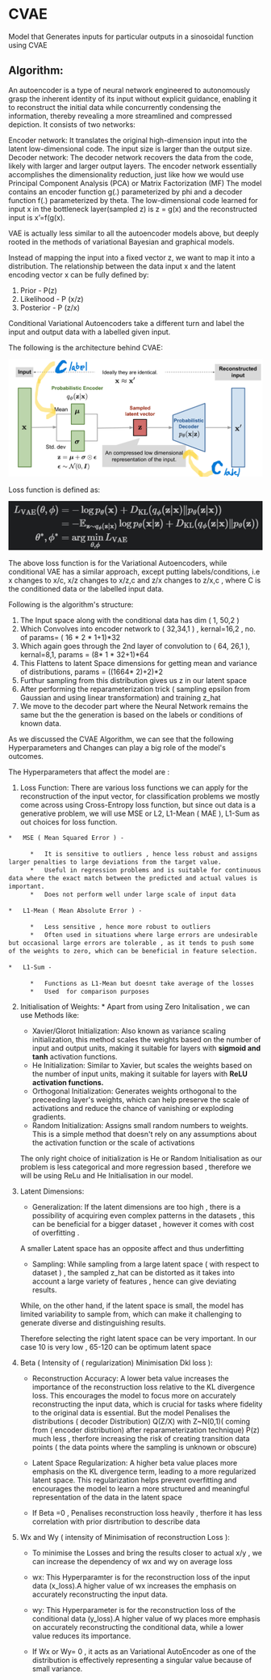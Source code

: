 # CVAE
Model that Generates inputs for particular outputs in a sinosoidal function using CVAE

## Algorithm:
An autoencoder is a type of neural network engineered to autonomously grasp the inherent identity of its input without explicit guidance, enabling it to reconstruct the initial data while concurrently condensing the information, thereby revealing a more streamlined and compressed depiction.
It consists of two networks:

Encoder network: It translates the original high-dimension input into the latent low-dimensional code. The input size is larger than the output size.
Decoder network: The decoder network recovers the data from the code, likely with larger and larger output layers.
The encoder network essentially accomplishes the dimensionality reduction, just like how we would use Principal Component Analysis (PCA) or Matrix Factorization (MF)
The model contains an encoder function g(.) parameterized by phi and a decoder function f(.) parameterized by theta. The low-dimensional code learned for input x in the bottleneck layer(sampled z) is z = g(x) and the reconstructed input is x’=f(g(x).

VAE is actually less similar to all the autoencoder models above, but deeply rooted in the methods of variational Bayesian and graphical models.

Instead of mapping the input into a fixed vector z, we want to map it into a distribution. The relationship between the data input x and the latent encoding vector x can be fully defined by:

1. Prior - P(z)
2. Likelihood - P (x/z)
3. Posterior - P (z/x)

Conditional Variational Autoencoders take a different turn and label the input and output data with a labelled given input.


The following is the architecture behind CVAE:

![architecture](vae-gaussian.png)

Loss function is defined as:

![loss_function](loss_vae.png)

The above loss function is for the Variational Autoencoders, while conditional VAE has a similar approach, except putting labels/conditions, i.e x changes to x/c, x/z changes to x/z,c and z/x changes to z/x,c , where C is the conditioned data or the labelled input data.

Following is the algorithm's structure:

1.  The Input space along with the conditional data has dim ( 1, 50,2 )
2.  Which Convolves into encoder network to ( 32,34,1 ) , kernal=16,2 , no. of params= ( 16 * 2 * 1+1)*32 
3.  Which again goes through the 2nd layer of convolution to ( 64, 26,1 ), kernal=8,1, params = (8* 1 * 32+1)*64 
4.  This Flattens to latent Space dimensions for getting mean and variance of distributions, params = ((1664* 2)+2)*2
5.  Furthur sampling from this distribution gives us z in our latent space
6.  After performing the reparameterization trick ( sampling epsilon from Gaussian and using linear transformation) and training z_hat
7. We move to the decoder part where the Neural Network remains the same but the the generation is based on the labels or conditions of known data.

As we discussed the CVAE Algorithm, we can see that the following Hyperparameters and Changes can play a big role of the model's outcomes.

The Hyperparameters that affect the model are :

1.   Loss Function: There are various loss functions we can apply for the reconstruction of the input vector, for classification problems we mostly come across using Cross-Entropy loss function, but since out data is a generative problem, we will use MSE or L2, L1-Mean ( MAE ), L1-Sum as out choices for loss function.

    *   MSE ( Mean Squared Error ) -

          *   It is sensitive to outliers , hence less robust and assigns larger penalties to large deviations from the target value.
          *   Useful in regression problems and is suitable for continuous data where the exact match between the predicted and actual values is important.
          *   Does not perform well under large scale of input data

    *   L1-Mean ( Mean Absolute Error ) -

          *   Less sensitive , hence more robust to outliers
          *   Often used in situations where large errors are undesirable but occasional large errors are tolerable , as it tends to push some of the weights to zero, which can be beneficial in feature selection.

    *   L1-Sum -
    
          *   Functions as L1-Mean but doesnt take average of the losses
          *   Used  for comparison purposes

2.   Initialisation of Weights:
    *   Apart from using Zero Initalisation , we can use Methods like:

      * Xavier/Glorot Initialization: Also known as variance scaling initialization, this method scales the weights based on the number of input and output units, making it suitable for layers with **sigmoid and tanh** activation functions.
      * He Initialization: Similar to Xavier, but scales the weights based on the number of input units, making it suitable for layers with **ReLU activation functions.**
      * Orthogonal Initialization: Generates weights orthogonal to the preceeding layer's weights, which can help preserve the scale of activations and reduce the chance of vanishing or exploding gradients.
      * Random Initialization: Assigns small random numbers to weights. This is a simple method that doesn't rely on any assumptions about the activation function or the scale of activations

      The only right choice of initialization is He or Random Initialisation as our problem is less categorical and more regression based , therefore we will be using ReLu and He Initialisation in our model.

3.  Latent Dimensions: 

      *   Generalization: If the latent dimensions are too high , there is a possibility of acquiring even complex patterns in the datasets , this can be beneficial for a bigger dataset , however it comes with cost of overfitting .

      A smaller Latent space has an opposite affect and thus underfitting
      *   Sampling: While sampling from a large latent space ( with respect to dataset ) , the sampled z_hat can be distorted as it takes into account a large variety of features , hence can give deviating results. 

      While, on the other hand, if the latent space is small, the model has limited variability to sample from, which can make it challenging to generate diverse and distinguishing results.

      Therefore selecting the right latent space can be very important.
      In our case 10 is very low , 65-120 can be optimum latent space


4.  Beta ( Intensity of ( regularization) Minimisation Dkl loss ):

      *   Reconstruction Accuracy: A lower beta value increases the importance of the reconstruction loss relative to the KL divergence loss. This encourages the model to focus more on accurately reconstructing the input data, which is crucial for tasks where fidelity to the original data is essential.  But the model Penalises the distributions ( decoder Distribution) Q(Z/X) with Z~N(0,1)( coming from ( encoder distribution) after reparameterization technique) P(z) much less , therfore increasing the risk of creating transition data points ( the data points where the sampling is unknown or obscure)

      * Latent Space Regularization: A higher beta value places more emphasis on the KL divergence term, leading to a more regularized latent space. This regularization helps prevent overfitting and encourages the model to learn a more structured and meaningful representation of the data in the latent space
      * If Beta =0 , Penalises reconstruction loss heavily , therfore it has less correlation with prior disrtribution to describe data


5.  Wx and Wy ( intensity of Minimisation of reconstruction Loss ): 

      *   To minimise the Losses and bring the results closer to actual x/y , we can increase the dependency of wx and wy on average loss 
      *   wx: This Hyperparamter is for the reconstruction loss of the input data (x_loss).A higher value of wx increases the emphasis on accurately reconstructing the input data.

      * wy: This Hyperparameter is for the reconstruction loss of the conditional data (y_loss).A higher value of wy places more emphasis on accurately reconstructing the conditional data, while a lower value reduces its importance.
      * If Wx or Wy= 0 , it acts as an Variational AutoEncoder as one of the distribution is effectively representing a singular value because of small variance.



